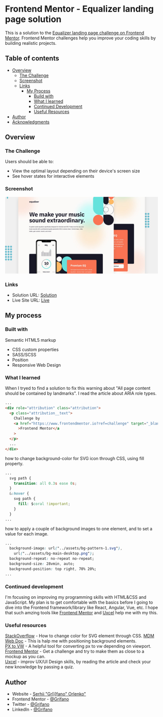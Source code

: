 # Frontend Mentor - Equalizer landing page solution

This is a solution to the [Equalizer landing page challenge on Frontend Mentor](https://www.frontendmentor.io/challenges/equalizer-landing-page-7VJ4gp3DE).
Frontend Mentor challenges help you improve your coding skills by building realistic projects.

## Table of contents

- [Overview](#overview)
  - [The Challenge](#the-challenge)
  - [Screenshot](#screenshot)
  - [Links](#links)
    - [My Process](#my-process)
      - [Build with](#built-with)
      - [What I learned](#what-i-learned)
      - [Continued Development](#continued-development)
      - [Useful Resources](#useful-resources)
- [Author](#author)
- [Acknowledgments](#acknowledgments)

## Overview

### The Challenge

Users should be able to:

- View the optimal layout depending on their device's screen size
- See hover states for interactive elements

### Screenshot

![](./images/ScreenShot.jpg)

### Links

- Solution URL: [Solution](https://www.frontendmentor.io/solutions/responsive-landing-page-html-and-css-gVTMm62QR3)
- Live Site URL: [Live](https://grifano.github.io/Equalizer-landing-page/)

## My process

### Built with

Semantic HTML5 markup

- CSS custom properties
- SASS/SCSS
- Position
- Responsive Web Design

### What I learned

When I tryed to find a solution to fix this warning about "All page content should be contained by landmarks". I read the article about ARIA role types.

```html
...
<div role="attribution" class="attribution">
  <p class="attribution__text">
    Challenge by
    <a href="https://www.frontendmentor.io?ref=challenge" target="_blank"
      >Frontend Mentor</a
    >
  </p>
  ...
</div>
```

how to change background-color for SVG icon through CSS, using fill property.

```css
...
  svg path {
    transition: all 0.3s ease 0s;
  }
  &:hover {
    svg path {
      fill: $coral !important;
    }
  }
...
```

how to apply a couple of background images to one element, and to set a value for each image.

```css
...
  background-image: url("../assets/bg-pattern-1.svg"),
    url("../assets/bg-main-desktop.png");
  background-repeat: no-repeat no-repeat;
  background-size: 28vmin, auto;
  background-position: top right, 70% 20%;
...
```

### Continued development

I'm focusing on improving my programming skills with HTML&CSS and JavaScript. My plan is to get comfortable with the basics before I going to dive into the Frontend framework/library like React, Angular, Vue, etc.
I hope that such amzing tools like [Frontend Mentor](https://www.frontendmentor.io/) and [Uxcel](https://uxcel.com?invite=EE4PBID94EEH) help me with my this.

### Useful resources

[StackOverflow](https://stackoverflow.com/questions/39743161/svg-fill-color-not-working) - How to change color for SVG element through CSS.
[MDM Web Doc](https://developer.mozilla.org/en-US/docs/Web/CSS/background-position-y) - This is halp me with positioning background elements.  
[PX to VW](https://web-development.space/tools/px-to-vw/) - A helpful tool for converting px to vw depending on viewport.
[Frontend Mentor](https://www.frontendmentor.io/) - Get a challenge and try to make them as close to a mockup as you can.  
[Uxcel](https://uxcel.com?invite=EE4PBID94EEH) - improv UX/UI Design skills, by reading the article and check your new knowledge by passing a quiz.

## Author

- Website - [Serhii "Gr[i]fano" Orlenko"](https://grifano.webflow.io/)
- Frontend Mentor - [@Grifano](https://www.frontendmentor.io/profile/Grifano)
- Twitter - [@Grifano](https://twitter.com/OrlenkoSerhii)
- LinkedIn - [@Grifano](https://www.linkedin.com/in/serhii-orlenko-44aaa4a3/)

<!-- ## Acknowledgments -->
